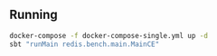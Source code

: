 ## Running
```bash
docker-compose -f docker-compose-single.yml up -d
sbt "runMain redis.bench.main.MainCE"
```